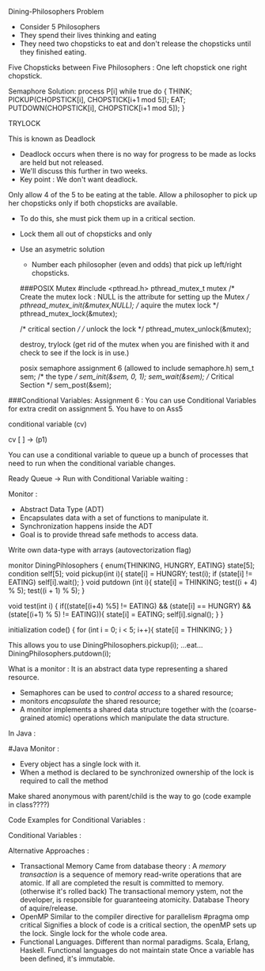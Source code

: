 Dining-Philosophers Problem

* Consider 5 Philosophers
* They spend their lives thinking and eating
* They need two chopsticks to eat and don't release the chopsticks until they finished eating.

Five Chopsticks between Five Philosophers : 
  One left chopstick one right chopstick.

  Semaphore Solution:
    process P[i]
    while true do
    {
      THINK;
      PICKUP(CHOPSTICK[i], CHOPSTICK[i+1 mod 5]);
      EAT;
      PUTDOWN(CHOPSTICK[i], CHOPSTICK[i+1 mod 5]);
    }

TRYLOCK

This is known as Deadlock
* Deadlock occurs when there is no way for progress to be made as locks are held but not released.
* We'll discuss this further in two weeks.
* Key point : We don't want deadlock.

Only allow 4 of the 5 to be eating at the table.
Allow a philosopher to pick up her chopsticks only if both chopsticks are available.
* To do this, she must pick them up in a critical section.
* Lock them all out of chopsticks and only
* Use an asymetric solution
  * Number each philosopher (even and odds) that pick up left/right chopsticks.

  ###POSIX Mutex
  #include <pthread.h>
  pthread_mutex_t mutex
  /* Create the mutex lock : NULL is the attribute for setting up the Mutex */
  pthread_mutex_init(&mutex,NULL);
  /* aquire the mutex lock */
  pthread_mutex_lock(&mutex);
  
  /* critical section */
  /* unlock the lock */
  pthread_mutex_unlock(&mutex);
  
  
  destroy, trylock (get rid of the mutex when you are finished with it and check to see if the lock is in use.)

  posix semaphore assignment 6 (allowed to include semaphore.h)
  sem_t sem; /* the type */
  sem_init(&sem, 0, 1);
  sem_wait(&sem);
  /* Critical Section */
  sem_post(&sem);


###Conditional Variables:
Assignment 6 : You can use Conditional Variables for extra credit on assignment 5. You have to on Ass5

conditional variable (cv)

cv [ ] -> (p1)

You can use a conditional variable to queue up a bunch of processes that need to run when the conditional variable changes.

Ready Queue -> Run
with Conditional Variable waiting :


Monitor :
* Abstract Data Type (ADT)
* Encapsulates data with a set of functions to manipulate it.
* Synchronization happens inside the ADT
* Goal is to provide thread safe methods to access data.

Write own data-type with arrays (autovectorization flag)

monitor DiningPihlosophers {
enum{THINKING, HUNGRY, EATING}
state[5];
condition self[5];
void pickup(int i){
  state[i] = HUNGRY; test(i);
  if (state[i] != EATING)
    self[i].wait();
}
void putdown (int i){
  state[i] = THINKING;
  test((i + 4) % 5);
  test((i + 1) % 5);
}

void test(int i) {
  if((state[(i+4) %5] != EATING) && (state[i] == HUNGRY) && (state[(i+1) % 5) != EATING)){
    state[i] = EATING;
    self[i].signal();
  }
}

initialization code() {
  for (int i = 0; i < 5; i++){
    state[i] = THINKING;
  }
}


This allows you to use
DiningPhilosophers.pickup(i);
...eat...
DiningPhilosophers.putdown(i);


What is a monitor : It is an abstract data type representing a shared resource.
  * Semaphores can be used to _control access_ to a shared resource;
  * monitors _encapsulate_ the shared resource;
  * A monitor implements a shared data structure together with the (coarse-grained atomic) operations which manipulate the data structure.

In Java :

#Java Monitor :
  * Every object has a single lock with it.
  * When a method is declared to be synchronized ownership of the lock is required to call the method

Make shared anonymous with parent/child is the way to go (code example in class????)

Code Examples for Conditional Variables :

Conditional Variables :

Alternative Approaches :
  * Transactional Memory
    Came from database theory : 
      A *memory transaction* is a sequence of memory read-write operations that are atomic.
      If all are completed the result is committed to memory. (otherwise it's rolled back)
      The transactional memory ystem, not the developer, is responsible for guaranteeing atomicity.
      Database Theory of aquire/release.
  * OpenMP
    Similar to the compiler directive for parallelism
    #pragma omp critical
      Signifies a block of code is a critical section, the openMP sets up the lock.
      Single lock for the whole code area.
  * Functional Languages.
    Different than normal paradigms.
    Scala, Erlang, Haskell.
    Functional languages do not maintain state
      Once a variable has been defined, it's immutable.
    

